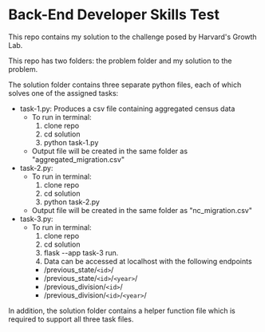 # Back-End Developer Skills Test

This repo contains my solution to the challenge posed by Harvard's Growth Lab.

This repo has two folders: the problem folder and my solution to the problem. 

The solution folder contains three separate python files, each of which solves one of the assigned tasks:

- task-1.py: Produces a csv file containing aggregated census data
  - To run in terminal:
    1. clone repo
    2. cd solution 
    3. python task-1.py
  - Output file will be created in the same folder as "aggregated_migration.csv"
- task-2.py:
  - To run in terminal: 
    1. clone repo
    2. cd solution
    3. python task-2.py
  - Output file will be created in the same folder as "nc_migration.csv"
- task-3.py:
  - To run in terminal:
    1. clone repo
    2. cd solution
    3. flask --app task-3 run. 
    4. Data can be accessed at localhost with the following endpoints
    - /previous_state/`<id>`/
    - /previous_state/`<id>`/`<year>`/
    - /previous_division/`<id>`/
    - /previous_division/`<id>`/`<year>`/

In addition, the solution folder contains a helper function file which is required to support all three task files. 
